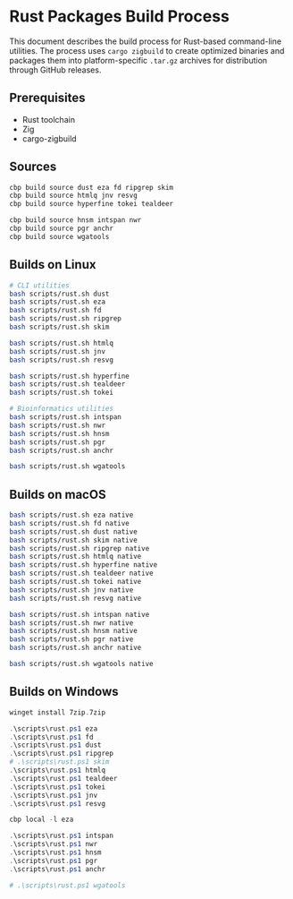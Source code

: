 # Rust Packages Build Process

This document describes the build process for Rust-based command-line utilities. The process
uses `cargo zigbuild` to create optimized binaries and packages them into
platform-specific `.tar.gz` archives for distribution through GitHub releases.

## Prerequisites

* Rust toolchain
* Zig
* cargo-zigbuild

## Sources

```bash
cbp build source dust eza fd ripgrep skim
cbp build source htmlq jnv resvg
cbp build source hyperfine tokei tealdeer

```

```bash
cbp build source hnsm intspan nwr
cbp build source pgr anchr
cbp build source wgatools

```

## Builds on Linux

```bash
# CLI utilities
bash scripts/rust.sh dust
bash scripts/rust.sh eza
bash scripts/rust.sh fd
bash scripts/rust.sh ripgrep
bash scripts/rust.sh skim

bash scripts/rust.sh htmlq
bash scripts/rust.sh jnv
bash scripts/rust.sh resvg

bash scripts/rust.sh hyperfine
bash scripts/rust.sh tealdeer
bash scripts/rust.sh tokei

# Bioinformatics utilities
bash scripts/rust.sh intspan
bash scripts/rust.sh nwr
bash scripts/rust.sh hnsm
bash scripts/rust.sh pgr
bash scripts/rust.sh anchr

bash scripts/rust.sh wgatools

```

## Builds on macOS

```bash
bash scripts/rust.sh eza native
bash scripts/rust.sh fd native
bash scripts/rust.sh dust native
bash scripts/rust.sh skim native
bash scripts/rust.sh ripgrep native
bash scripts/rust.sh htmlq native
bash scripts/rust.sh hyperfine native
bash scripts/rust.sh tealdeer native
bash scripts/rust.sh tokei native
bash scripts/rust.sh jnv native
bash scripts/rust.sh resvg native

bash scripts/rust.sh intspan native
bash scripts/rust.sh nwr native
bash scripts/rust.sh hnsm native
bash scripts/rust.sh pgr native
bash scripts/rust.sh anchr native

bash scripts/rust.sh wgatools native

```

## Builds on Windows

```powershell
winget install 7zip.7zip

.\scripts\rust.ps1 eza
.\scripts\rust.ps1 fd
.\scripts\rust.ps1 dust
.\scripts\rust.ps1 ripgrep
# .\scripts\rust.ps1 skim
.\scripts\rust.ps1 htmlq
.\scripts\rust.ps1 tealdeer
.\scripts\rust.ps1 tokei
.\scripts\rust.ps1 jnv
.\scripts\rust.ps1 resvg

cbp local -l eza

.\scripts\rust.ps1 intspan
.\scripts\rust.ps1 nwr
.\scripts\rust.ps1 hnsm
.\scripts\rust.ps1 pgr
.\scripts\rust.ps1 anchr

# .\scripts\rust.ps1 wgatools

```
